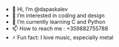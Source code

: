 - 👋 Hi, I’m @dapaskalev
- 👀 I’m interested in coding and design
- 🌱 I’m currently learning C and Python
- 📫 How to reach me : +359882755788
- ⚡ Fun fact: I love music, especially metal

<!---
dapaskalev/dapaskalev is a ✨ special ✨ repository because its `README.md` (this file) appears on your GitHub profile.
You can click the Preview link to take a look at your changes.
--->
